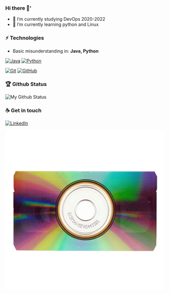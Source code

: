 ### Hi there 👋'
- 🔭 I’m currently studying DevOps 2020-2022
- 🌱 I’m currently learning python and Linux

### ⚡ Technologies
  - Basic misunderstanding in: **Java, Python**
  
 [![Java](https://img.shields.io/badge/Java-orange?style=flat&logo=java&logoColor=white)](https://github.com/Bayesd) 
 [![Python](https://img.shields.io/badge/Python-brightgreen?style=flat&logo=python&logoColor=white)](https://github.com/Bayesd) 

[![Git](https://img.shields.io/badge/-Git-gray?style=flat&logo=git)](https://github.com/Bayesd) 
[![GitHub](https://img.shields.io/badge/-GitHub-gray?style=flat&logo=github)](https://github.com/Bayesd)
<!--
[![HTML5](https://img.shields.io/badge/-HTML5-E34F26?style=flat&logo=html5&logoColor=white)](https://github.com/Bayesd) 
[![CSS3](https://img.shields.io/badge/-CSS3-1572B6?style=flat&logo=css3)](https://github.com/Bayesd) 
[![JavaScript](https://img.shields.io/badge/-JavaScript-gray?style=flat&logo=javascript)](https://github.com/Bayesd) 
[![Angular](https://img.shields.io/badge/-Angular-D6002F?style=flat&logo=angular)](https://github.com/Bayesd)
[![React](https://img.shields.io/badge/-React-black?style=flat&logo=react)](https://github.com/Bayesd) 



### 👀 Active Repo
[![ReadMe Card](https://github-readme-stats.vercel.app/api/pin/?username=deskavaenkelt&repo=EcUtbildningDevOps)](https://github.com/deskavaenkelt/EcUtbildningDevOps)
-->
### 🏆 Github Status
![My Github Status](https://github-readme-stats.vercel.app/api?username=Bayesd&show_icons=true&hide_border=true)

### ☕ Get in touch
[![LinkedIn](https://img.shields.io/badge/LinkedIn-blue?style=flat&logo=linkedin&labelColor=blue)](https://www.linkedin.com/in/leo-m%C3%B6ller-187192138//)

![picture](https://github.com/Bayesd/Bayesd/blob/main/VHS-disc%2010%20del.gif)



<!--
**Bayesd/Bayesd** is a ✨ _special_ ✨ repository because its `README.md` (this file) appears on your GitHub profile.

Here are some ideas to get you started:

- 🔭 I’m currently working on ...
- 🌱 I’m currently learning ...
- 👯 I’m looking to collaborate on ...
- 🤔 I’m looking for help with ...
- 💬 Ask me about ...
- 📫 How to reach me: ...
- 😄 Pronouns: ...
- ⚡ Fun fact: ...
-->
